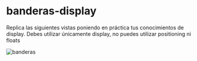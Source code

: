 # banderas-display

Replica las siguientes vistas poniendo en práctica tus conocimientos de display. 
Debes utilizar únicamente display, no puedes utilizar positioning ni floats

![banderas](https://preview.ibb.co/mjyUcS/screencapture_lms_laboratoria_la_cohorts_cdmx_2017_10_bc_core_pm_courses_interactive_site_00_html_and_css_05_guided_exercises_2018_04_16_23_31_30.png)
